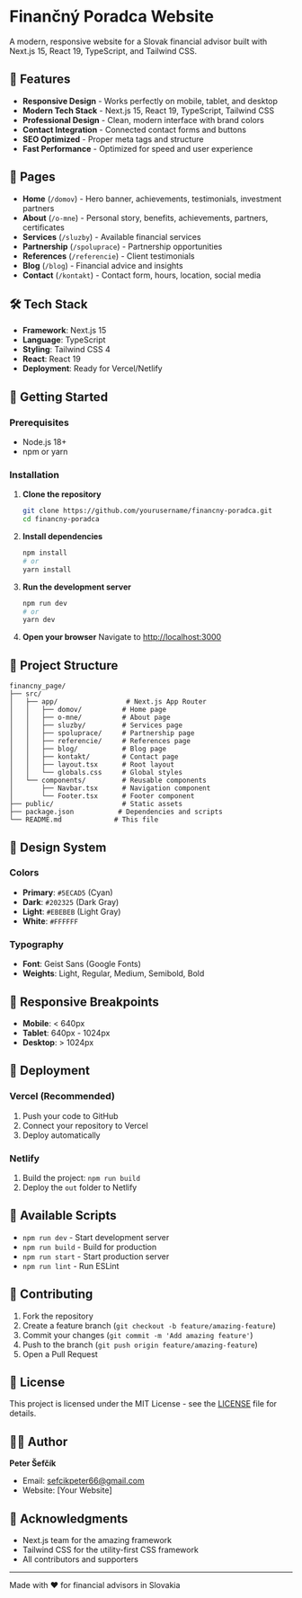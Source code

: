 # Finančný Poradca Website

A modern, responsive website for a Slovak financial advisor built with Next.js 15, React 19, TypeScript, and Tailwind CSS.

## 🚀 Features

- **Responsive Design** - Works perfectly on mobile, tablet, and desktop
- **Modern Tech Stack** - Next.js 15, React 19, TypeScript, Tailwind CSS
- **Professional Design** - Clean, modern interface with brand colors
- **Contact Integration** - Connected contact forms and buttons
- **SEO Optimized** - Proper meta tags and structure
- **Fast Performance** - Optimized for speed and user experience

## 📱 Pages

- **Home** (`/domov`) - Hero banner, achievements, testimonials, investment partners
- **About** (`/o-mne`) - Personal story, benefits, achievements, partners, certificates
- **Services** (`/sluzby`) - Available financial services
- **Partnership** (`/spoluprace`) - Partnership opportunities
- **References** (`/referencie`) - Client testimonials
- **Blog** (`/blog`) - Financial advice and insights
- **Contact** (`/kontakt`) - Contact form, hours, location, social media

## 🛠️ Tech Stack

- **Framework**: Next.js 15
- **Language**: TypeScript
- **Styling**: Tailwind CSS 4
- **React**: React 19
- **Deployment**: Ready for Vercel/Netlify

## 🚀 Getting Started

### Prerequisites

- Node.js 18+ 
- npm or yarn

### Installation

1. **Clone the repository**
   ```bash
   git clone https://github.com/yourusername/financny-poradca.git
   cd financny-poradca
   ```

2. **Install dependencies**
   ```bash
   npm install
   # or
   yarn install
   ```

3. **Run the development server**
   ```bash
   npm run dev
   # or
   yarn dev
   ```

4. **Open your browser**
   Navigate to [http://localhost:3000](http://localhost:3000)

## 📁 Project Structure

```
financny_page/
├── src/
│   ├── app/                 # Next.js App Router
│   │   ├── domov/          # Home page
│   │   ├── o-mne/          # About page
│   │   ├── sluzby/         # Services page
│   │   ├── spoluprace/     # Partnership page
│   │   ├── referencie/     # References page
│   │   ├── blog/           # Blog page
│   │   ├── kontakt/        # Contact page
│   │   ├── layout.tsx      # Root layout
│   │   └── globals.css     # Global styles
│   └── components/         # Reusable components
│       ├── Navbar.tsx      # Navigation component
│       └── Footer.tsx      # Footer component
├── public/                 # Static assets
├── package.json           # Dependencies and scripts
└── README.md             # This file
```

## 🎨 Design System

### Colors
- **Primary**: `#5ECAD5` (Cyan)
- **Dark**: `#202325` (Dark Gray)
- **Light**: `#EBEBEB` (Light Gray)
- **White**: `#FFFFFF`

### Typography
- **Font**: Geist Sans (Google Fonts)
- **Weights**: Light, Regular, Medium, Semibold, Bold

## 📱 Responsive Breakpoints

- **Mobile**: < 640px
- **Tablet**: 640px - 1024px
- **Desktop**: > 1024px

## 🚀 Deployment

### Vercel (Recommended)
1. Push your code to GitHub
2. Connect your repository to Vercel
3. Deploy automatically

### Netlify
1. Build the project: `npm run build`
2. Deploy the `out` folder to Netlify

## 📝 Available Scripts

- `npm run dev` - Start development server
- `npm run build` - Build for production
- `npm run start` - Start production server
- `npm run lint` - Run ESLint

## 🤝 Contributing

1. Fork the repository
2. Create a feature branch (`git checkout -b feature/amazing-feature`)
3. Commit your changes (`git commit -m 'Add amazing feature'`)
4. Push to the branch (`git push origin feature/amazing-feature`)
5. Open a Pull Request

## 📄 License

This project is licensed under the MIT License - see the [LICENSE](LICENSE) file for details.

## 👨‍💻 Author

**Peter Šefčík**
- Email: sefcikpeter66@gmail.com
- Website: [Your Website]

## 🙏 Acknowledgments

- Next.js team for the amazing framework
- Tailwind CSS for the utility-first CSS framework
- All contributors and supporters

---

Made with ❤️ for financial advisors in Slovakia
